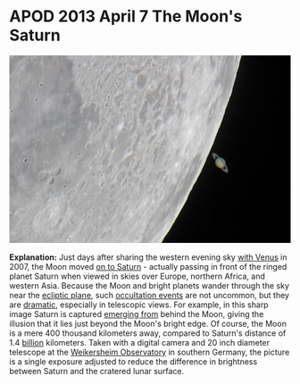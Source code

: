 # APOD 2013 April 7 The Moon's Saturn

![saturnoccultation_hackmann_960.jpeg](APOD%202013%20April%207%20The%20Moon's%20Saturn.assets/saturnoccultation_hackmann_960.jpeg)

**Explanation:**  Just days after sharing the western evening sky [with Venus](https://apod.nasa.gov/apod/ap070523.html) in 2007, the Moon moved [on to Saturn](http://saturn.jpl.nasa.gov/) - actually passing in front of the ringed planet Saturn when viewed in skies over Europe, northern Africa, and western Asia. Because the Moon and bright planets wander through the sky near the [ecliptic plane](https://apod.nasa.gov/apod/ap001014.html), such [occultation events](http://www.lunar-occultations.com/iota/planets/planets.htm) are not uncommon, but they are [dramatic](https://apod.nasa.gov/apod/ap030724.html), especially in telescopic views. For example, in this sharp image Saturn is captured [emerging from](http://www.tamanti.it/Solar%20Sys/SaturnOccultation.htm) behind the Moon, giving the illusion that it lies just beyond the Moon's bright edge. Of course, the Moon is a mere 400 thousand kilometers away, compared to Saturn's distance of 1.4 [billion](http://kokogiak.com/megapenny/nine.asp) kilometers. Taken with a digital camera and 20 inch diameter telescope at the [Weikersheim Observatory](http://www.sternwarte-weikersheim.de/about/about_set.html) in southern Germany, the picture is a single exposure adjusted to reduce the difference in brightness between Saturn and the cratered lunar surface.

